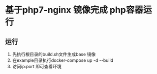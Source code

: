 # 基于php7-nginx 镜像完成 php容器运行
## 运行

 1. 先执行根目录的build.sh文件生成base 镜像
 2. 在example目录执行docker-compose up -d --build
 3. 访问ip:port 即可查看环境
















